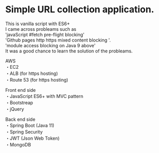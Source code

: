 # Simple URL collection application.

This is vanilla script with ES6+ <br>
I came across probleams such as  <br>
  'javaScript #fetch pre-flight blocking'  <br>
  'Github pages http https mixed content blocking '. <br>
  'module access blocking on Java 9 above' <br>
It was a good chance to learn the solution of the probleams. <br>

AWS<br>
 ・EC2 <br>
 ・ALB (for https hosting)<br>
 ・Route 53 (for https hosting)<br>

Front end side <br>
 ・JavaScript ES6+ with MVC pattern<br>
 ・Bootstreap <br>
 ・jQuery <br>

Back end side <br>
 ・Spring Boot (Java 11)<br>
 ・Spring Security <br>
 ・JWT (Json Web Token) <br>
 ・MongoDB <br>
